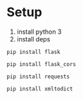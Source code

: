 # Setup

1. install python 3
2. install deps

`pip install flask`

`pip install flask_cors`

`pip install requests`

`pip install xmltodict`



